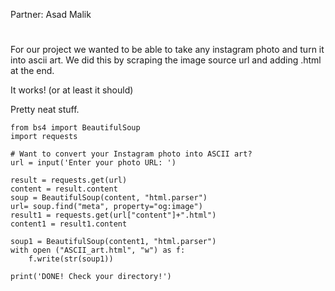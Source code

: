 Partner: Asad Malik
#
For our project we wanted to be able to take any instagram photo and turn it into ascii art. We did this by scraping the image source url and adding .html at the end. 

It works! (or at least it should)

Pretty neat stuff.

```
from bs4 import BeautifulSoup
import requests

# Want to convert your Instagram photo into ASCII art?
url = input('Enter your photo URL: ')

result = requests.get(url)
content = result.content
soup = BeautifulSoup(content, "html.parser")
url= soup.find("meta", property="og:image")
result1 = requests.get(url["content"]+".html")
content1 = result1.content

soup1 = BeautifulSoup(content1, "html.parser")
with open ("ASCII_art.html", "w") as f:
	f.write(str(soup1))

print('DONE! Check your directory!')
